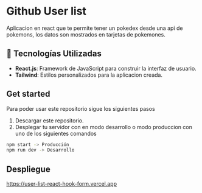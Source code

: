 # Github User list

Aplicacion en react que te permite tener un pokedex desde una api de pokemons, los datos son mostrados en tarjetas de pokemones.

## 🚀 Tecnologías Utilizadas

- **React.js**: Framework de JavaScript para construir la interfaz de usuario.
- **Tailwind**: Estilos personalizados para la aplicacion creada.

## Get started

Para poder usar este repositorio sigue los siguientes pasos

1. Descargar este repositorio.
2. Desplegar tu servidor con en modo desarrollo o modo produccion con uno de los siguientes comandos

```bash
npm start -> Producción
npm run dev -> Desarrollo
```

## Despliegue

https://user-list-react-hook-form.vercel.app
